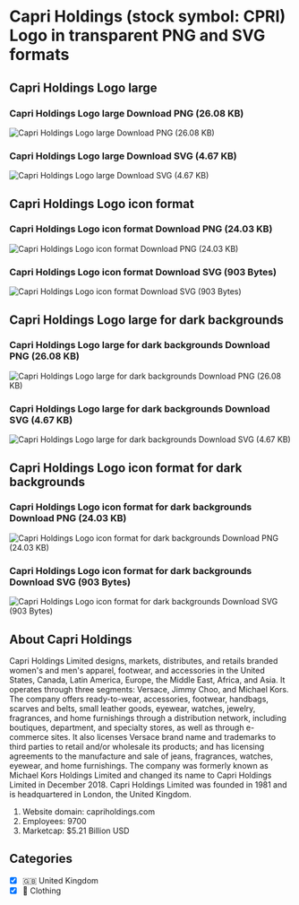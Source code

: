 # Capri Holdings (stock symbol: CPRI) Logo in transparent PNG and SVG formats

## Capri Holdings Logo large

### Capri Holdings Logo large Download PNG (26.08 KB)

![Capri Holdings Logo large Download PNG (26.08 KB)](/img/orig/CPRI_BIG-59c2fdd3.png)

### Capri Holdings Logo large Download SVG (4.67 KB)

![Capri Holdings Logo large Download SVG (4.67 KB)](/img/orig/CPRI_BIG-38af0aaf.svg)

## Capri Holdings Logo icon format

### Capri Holdings Logo icon format Download PNG (24.03 KB)

![Capri Holdings Logo icon format Download PNG (24.03 KB)](/img/orig/CPRI-1a3cca43.png)

### Capri Holdings Logo icon format Download SVG (903 Bytes)

![Capri Holdings Logo icon format Download SVG (903 Bytes)](/img/orig/CPRI-ee207000.svg)

## Capri Holdings Logo large for dark backgrounds

### Capri Holdings Logo large for dark backgrounds Download PNG (26.08 KB)

![Capri Holdings Logo large for dark backgrounds Download PNG (26.08 KB)](/img/orig/CPRI_BIG.D-9d6212b1.png)

### Capri Holdings Logo large for dark backgrounds Download SVG (4.67 KB)

![Capri Holdings Logo large for dark backgrounds Download SVG (4.67 KB)](/img/orig/CPRI_BIG.D-d262d8ba.svg)

## Capri Holdings Logo icon format for dark backgrounds

### Capri Holdings Logo icon format for dark backgrounds Download PNG (24.03 KB)

![Capri Holdings Logo icon format for dark backgrounds Download PNG (24.03 KB)](/img/orig/CPRI.D-5f4d9847.png)

### Capri Holdings Logo icon format for dark backgrounds Download SVG (903 Bytes)

![Capri Holdings Logo icon format for dark backgrounds Download SVG (903 Bytes)](/img/orig/CPRI.D-7a505a2c.svg)

## About Capri Holdings

Capri Holdings Limited designs, markets, distributes, and retails branded women's and men's apparel, footwear, and accessories in the United States, Canada, Latin America, Europe, the Middle East, Africa, and Asia. It operates through three segments: Versace, Jimmy Choo, and Michael Kors. The company offers ready-to-wear, accessories, footwear, handbags, scarves and belts, small leather goods, eyewear, watches, jewelry, fragrances, and home furnishings through a distribution network, including boutiques, department, and specialty stores, as well as through e-commerce sites. It also licenses Versace brand name and trademarks to third parties to retail and/or wholesale its products; and has licensing agreements to the manufacture and sale of jeans, fragrances, watches, eyewear, and home furnishings. The company was formerly known as Michael Kors Holdings Limited and changed its name to Capri Holdings Limited in December 2018. Capri Holdings Limited was founded in 1981 and is headquartered in London, the United Kingdom.

1. Website domain: capriholdings.com
2. Employees: 9700
3. Marketcap: $5.21 Billion USD


## Categories
- [x] 🇬🇧 United Kingdom
- [x] 👚 Clothing
